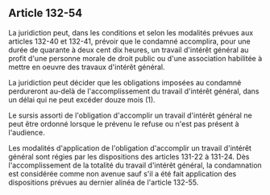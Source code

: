 Article 132-54
----
La juridiction peut, dans les conditions et selon les modalités prévues aux
articles 132-40 et 132-41, prévoir que le condamné accomplira, pour une durée de
quarante à deux cent dix heures, un travail d'intérêt général au profit d'une
personne morale de droit public ou d'une association habilitée à mettre en
oeuvre des travaux d'intérêt général.

La juridiction peut décider que les obligations imposées au condamné perdureront
au-delà de l'accomplissement du travail d'intérêt général, dans un délai qui ne
peut excéder douze mois (1).

Le sursis assorti de l'obligation d'accomplir un travail d'intérêt général ne
peut être ordonné lorsque le prévenu le refuse ou n'est pas présent à
l'audience.

Les modalités d'application de l'obligation d'accomplir un travail d'intérêt
général sont régies par les dispositions des articles 131-22 à 131-24. Dès
l'accomplissement de la totalité du travail d'intérêt général, la condamnation
est considérée comme non avenue sauf s'il a été fait application des
dispositions prévues au dernier alinéa de l'article 132-55.
